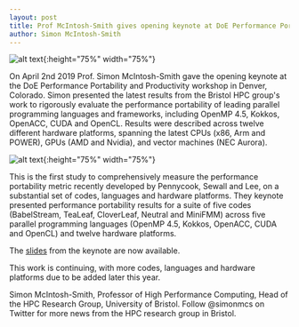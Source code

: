 ```yaml
---
layout: post
title: Prof McIntosh-Smith gives opening keynote at DoE Performance Portability and Productivity workshop
author: Simon McIntosh-Smith
---
```


![alt text]({{site.url}}/assets/DoE_PPP_Simon_speaking_2019.jpg "Prof. McIntosh-Smith speaking at the DoE PPP workshop, Denver, April 2019"){:height="75%" width="75%"}



On April 2nd 2019 Prof. Simon McIntosh-Smith gave the opening keynote at the DoE Performance Portability and Productivity workshop in Denver, Colorado. Simon presented the latest results from the Bristol HPC group's work to rigorously evaluate the performance portability of leading parallel programming languages and frameworks, including OpenMP 4.5, Kokkos, OpenACC, CUDA and OpenCL. Results were described across twelve different hardware platforms, spanning the latest CPUs (x86, Arm and POWER), GPUs (AMD and Nvidia), and vector machines (NEC Aurora). 

![alt text]({{site.url}}/assets/DoE_PPP_BabelStream_results_2019.png "BabelStream performance portability results"){:height="75%" width="75%"}

This is the first study to comprehensively measure the  performance portability metric recently developed by Pennycook, Sewall and Lee, on a substantial set of codes, languages and hardware platforms. They keynote presented performance portability results for a suite of five codes (BabelStream, TeaLeaf, CloverLeaf, Neutral and MiniFMM) across five parallel programming languages (OpenMP 4.5, Kokkos, OpenACC, CUDA and OpenCL) and twelve hardware platforms.

The [slides]({{site.url}}/assets/DoE_PPP_McIntosh-Smith_keynote_Apr_2019.pdf) from the keynote are now available. 

This work is continuing, with more codes, languages and hardware platforms due to be added later this year.


Simon McIntosh-Smith, Professor of High Performance Computing, Head of the HPC Research Group, University of Bristol. Follow @simonmcs on Twitter for more news from the HPC research group in Bristol.

